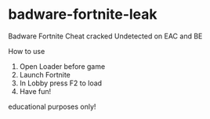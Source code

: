 # badware-fortnite-leak
Badware Fortnite Cheat cracked
Undetected on EAC and BE

How to use
1. Open Loader before game 
2. Launch Fortnite
3. In Lobby press F2 to load
4. Have fun!

educational purposes only!
